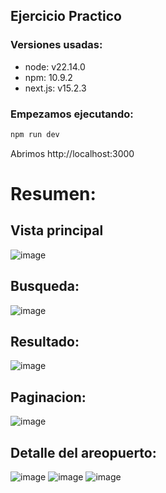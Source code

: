 ## Ejercicio Practico

### Versiones usadas:
- node: v22.14.0
- npm: 10.9.2
- next.js: v15.2.3

### Empezamos ejecutando:
```bash
npm run dev
```

Abrimos http://localhost:3000


# Resumen:

## Vista principal
![image](https://github.com/user-attachments/assets/b3e76b75-643c-4671-af6a-23ace3fef9b4)

## Busqueda: 
![image](https://github.com/user-attachments/assets/d82d0bc2-fbba-4970-85ec-77ece4ebd107)

## Resultado: 
![image](https://github.com/user-attachments/assets/edacb359-c76a-4fc7-b7ad-8dc21bfdc6c5)

## Paginacion: 
![image](https://github.com/user-attachments/assets/42d587e2-bdb3-4c66-84b4-ad1d78a1bea4)

## Detalle del areopuerto:
![image](https://github.com/user-attachments/assets/282d71e0-c8b6-4e73-8ece-685807af3ac4)
![image](https://github.com/user-attachments/assets/7b4e1430-5b71-469a-904d-ca72b9143b08)
![image](https://github.com/user-attachments/assets/49a3beed-5126-4385-8401-903dd7d1a599)


